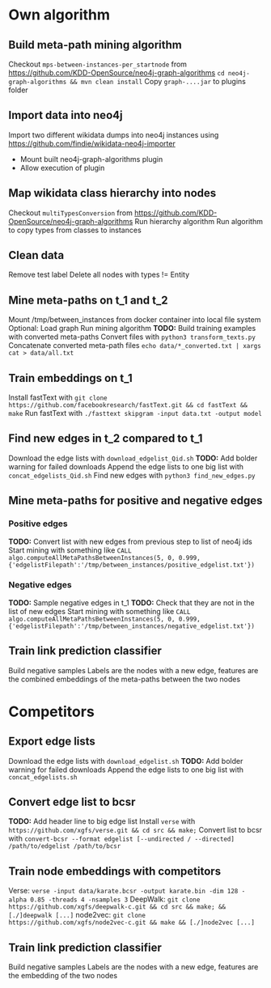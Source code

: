 # Own algorithm

## Build meta-path mining algorithm
Checkout `mps-between-instances-per_startnode` from https://github.com/KDD-OpenSource/neo4j-graph-algorithms
`cd neo4j-graph-algorithms && mvn clean install`
Copy `graph-....jar` to plugins folder

## Import data into neo4j
Import two different wikidata dumps into neo4j instances using https://github.com/findie/wikidata-neo4j-importer
- Mount built neo4j-graph-algorithms plugin
- Allow execution of plugin

## Map wikidata class hierarchy into nodes
Checkout `multiTypesConversion` from https://github.com/KDD-OpenSource/neo4j-graph-algorithms
Run hierarchy algorithm
Run algorithm to copy types from classes to instances

## Clean data
Remove test label
Delete all nodes with types != Entity

## Mine meta-paths on t_1 and t_2
Mount /tmp/between_instances from docker container into local file system
Optional: Load graph
Run mining algorithm
**TODO:** Build training examples with converted meta-paths
Convert files with `python3 transform_texts.py`
Concatenate converted meta-path files `echo data/*_converted.txt | xargs cat > data/all.txt`

## Train embeddings on t_1
Install fastText with `git clone https://github.com/facebookresearch/fastText.git && cd fastText && make`
Run fastText with `./fasttext skipgram -input data.txt -output model`

## Find new edges in t_2 compared to t_1
Download the edge lists with `download_edgelist_Qid.sh`
**TODO:** Add bolder warning for failed downloads
Append the edge lists to one big list with `concat_edgelists_Qid.sh`
Find new edges with `python3 find_new_edges.py`

## Mine meta-paths for positive and negative edges
### Positive edges
**TODO:** Convert list with new edges from previous step to list of neo4j ids
Start mining with something like `CALL algo.computeAllMetaPathsBetweenInstances(5, 0, 0.999, {'edgelistFilepath':'/tmp/between_instances/positive_edgelist.txt'})`

### Negative edges
**TODO:** Sample negative edges in t_1
**TODO:** Check that they are not in the list of new edges
Start mining with something like `CALL algo.computeAllMetaPathsBetweenInstances(5, 0, 0.999, {'edgelistFilepath':'/tmp/between_instances/negative_edgelist.txt'})`

## Train link prediction classifier
Build negative samples
Labels are the nodes with a new edge, features are the combined embeddings of the meta-paths between the two nodes

# Competitors

## Export edge lists
Download the edge lists with `download_edgelist.sh`
**TODO:** Add bolder warning for failed downloads
Append the edge lists to one big list with `concat_edgelists.sh`

## Convert edge list to bcsr
**TODO:** Add header line to big edge list
Install `verse` with `https://github.com/xgfs/verse.git && cd src && make;`
Convert list to bcsr with `convert-bcsr --format edgelist [--undirected / --directed] /path/to/edgelist /path/to/bcsr`

## Train node embeddings with competitors
Verse: `verse -input data/karate.bcsr -output karate.bin -dim 128 -alpha 0.85 -threads 4 -nsamples 3`
DeepWalk: `git clone https://github.com/xgfs/deepwalk-c.git && cd src && make; && [./]deepwalk [...]`
node2vec: `git clone https://github.com/xgfs/node2vec-c.git && make && [./]node2vec [...]`

## Train link prediction classifier
Build negative samples
Labels are the nodes with a new edge, features are the embedding of the two nodes

